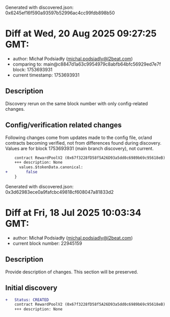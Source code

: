 Generated with discovered.json: 0x6245ef16f590a93597b52996ac4cc99fdb898b50

# Diff at Wed, 20 Aug 2025 09:27:25 GMT:

- author: Michał Podsiadły (<michal.podsiadly@l2beat.com>)
- comparing to: main@c8847d1a63c9954979c8abfb64bfc56929ed7e7f block: 1753693931
- current timestamp: 1753693931

## Description

Discovery rerun on the same block number with only config-related changes.

## Config/verification related changes

Following changes come from updates made to the config file,
or/and contracts becoming verified, not from differences found during
discovery. Values are for block 1753693931 (main branch discovery), not current.

```diff
    contract RewardPoolV2 (0x67f3228fD58f5A26D93a5dd0c6989b69c95618eB) {
    +++ description: None
      values.$tokenData.canonical:
+        false
    }
```

Generated with discovered.json: 0x3d62983ece0a9fafcbc49818cf608047a81833d2

# Diff at Fri, 18 Jul 2025 10:03:34 GMT:

- author: Michał Podsiadły (<michal.podsiadly@l2beat.com>)
- current block number: 22945159

## Description

Provide description of changes. This section will be preserved.

## Initial discovery

```diff
+   Status: CREATED
    contract RewardPoolV2 (0x67f3228fD58f5A26D93a5dd0c6989b69c95618eB)
    +++ description: None
```
